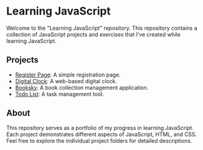 # Learning JavaScript

Welcome to the "Learning JavaScript" repository. This repository contains a collection of JavaScript projects and exercises that I've created while learning JavaScript.

## Projects

- [Register Page](./register%20page/README.md): A simple registration page.
- [Digital Clock](./digital%20clock/README.md): A web-based digital clock.
- [Booksky](./booksky/README.md): A book collection management application.
- [Todo List](./todo-list%20with%20local%20storage/README.md): A task management tool.

## About

This repository serves as a portfolio of my progress in learning JavaScript. Each project demonstrates different aspects of JavaScript, HTML, and CSS.
Feel free to explore the individual project folders for detailed descriptions.


